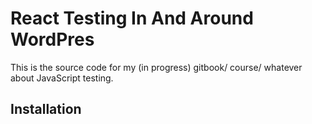 # React Testing In And Around WordPres

This is the source code for my (in progress) gitbook/ course/ whatever about JavaScript testing.

## Installation


